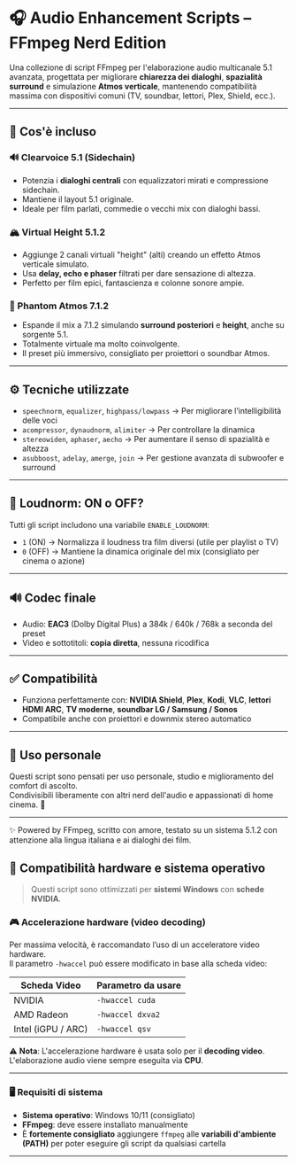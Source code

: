 # 🎧 Audio Enhancement Scripts – FFmpeg Nerd Edition

Una collezione di script FFmpeg per l'elaborazione audio multicanale 5.1 avanzata, progettata per migliorare **chiarezza dei dialoghi**, **spazialità surround** e simulazione **Atmos verticale**, mantenendo compatibilità massima con dispositivi comuni (TV, soundbar, lettori, Plex, Shield, ecc.).

---

## 📜 Cos'è incluso

### 🔊 Clearvoice 5.1 (Sidechain)
- Potenzia i **dialoghi centrali** con equalizzatori mirati e compressione sidechain.
- Mantiene il layout 5.1 originale.
- Ideale per film parlati, commedie o vecchi mix con dialoghi bassi.

### 🏔️ Virtual Height 5.1.2
- Aggiunge 2 canali virtuali "height" (alti) creando un effetto Atmos verticale simulato.
- Usa **delay, echo e phaser** filtrati per dare sensazione di altezza.
- Perfetto per film epici, fantascienza e colonne sonore ampie.

### 🌌 Phantom Atmos 7.1.2
- Espande il mix a 7.1.2 simulando **surround posteriori** e **height**, anche su sorgente 5.1.
- Totalmente virtuale ma molto coinvolgente.
- Il preset più immersivo, consigliato per proiettori o soundbar Atmos.

---

## ⚙️ Tecniche utilizzate

- `speechnorm`, `equalizer`, `highpass/lowpass` → Per migliorare l’intelligibilità delle voci
- `acompressor`, `dynaudnorm`, `alimiter` → Per controllare la dinamica
- `stereowiden`, `aphaser`, `aecho` → Per aumentare il senso di spazialità e altezza
- `asubboost`, `adelay`, `amerge`, `join` → Per gestione avanzata di subwoofer e surround

---

## 📐 Loudnorm: ON o OFF?

Tutti gli script includono una variabile `ENABLE_LOUDNORM`:

- `1` (ON) → Normalizza il loudness tra film diversi (utile per playlist o TV)
- `0` (OFF) → Mantiene la dinamica originale del mix (consigliato per cinema o azione)

---

## 🔊 Codec finale

- Audio: **EAC3** (Dolby Digital Plus) a 384k / 640k / 768k a seconda del preset
- Video e sottotitoli: **copia diretta**, nessuna ricodifica

---

## ✅ Compatibilità

- Funziona perfettamente con: **NVIDIA Shield**, **Plex**, **Kodi**, **VLC**, **lettori HDMI ARC**, **TV moderne**, **soundbar LG / Samsung / Sonos**
- Compatibile anche con proiettori e downmix stereo automatico

---

## 📁 Uso personale

Questi script sono pensati per uso personale, studio e miglioramento del comfort di ascolto.  
Condivisibili liberamente con altri nerd dell'audio e appassionati di home cinema. 🍿

---

✨ Powered by FFmpeg, scritto con amore, testato su un sistema 5.1.2 con attenzione alla lingua italiana e ai dialoghi dei film.

## 🔧 Compatibilità hardware e sistema operativo

> Questi script sono ottimizzati per **sistemi Windows** con **schede NVIDIA**.

### 🎮 Accelerazione hardware (video decoding)
Per massima velocità, è raccomandato l’uso di un acceleratore video hardware.  
Il parametro `-hwaccel` può essere modificato in base alla scheda video:

| Scheda Video     | Parametro da usare           |
|------------------|------------------------------|
| NVIDIA           | `-hwaccel cuda`              |
| AMD Radeon       | `-hwaccel dxva2`             |
| Intel (iGPU / ARC)| `-hwaccel qsv`              |

⚠️ **Nota**: L'accelerazione hardware è usata solo per il **decoding video**.  
L'elaborazione audio viene sempre eseguita via **CPU**.

---

### 🖥️ Requisiti di sistema

- **Sistema operativo**: Windows 10/11 (consigliato)
- **FFmpeg**: deve essere installato manualmente
- È **fortemente consigliato** aggiungere `ffmpeg` alle **variabili d'ambiente (PATH)** per poter eseguire gli script da qualsiasi cartella

---

